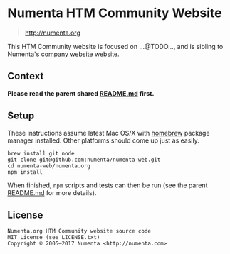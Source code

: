 # Numenta HTM Community Website

> http://numenta.org

This HTM Community website is focused on ...@TODO..., and is sibling to
Numenta's [company website](http://numenta.com) website.


## Context

**Please read the parent shared [README.md](../README.md) first.**


## Setup

These instructions assume latest Mac OS/X with [homebrew](http://brew.sh/)
package manager installed. Other platforms should come up just as easily.

```shell
brew install git node
git clone git@github.com:numenta/numenta-web.git
cd numenta-web/numenta.org
npm install
```

When finished, `npm` scripts and tests can then be run (see the parent
[README.md](../README.md) for more details).


## License

```
Numenta.org HTM Community website source code
MIT License (see LICENSE.txt)
Copyright © 2005—2017 Numenta <http://numenta.com>
```
